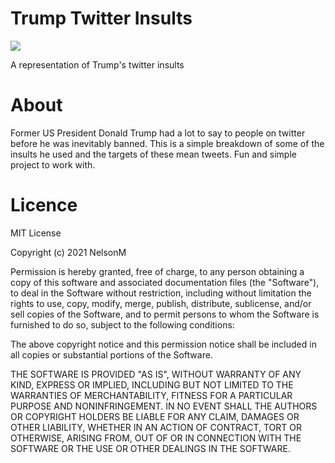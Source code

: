 # Trump Twitter Insults

<img src="https://cdn.vox-cdn.com/thumbor/b0g7Bkz6pGy4PjKbugDquugGszE=/0x0:4413x3506/1200x800/filters:focal(2163x1013:2869x1719)/cdn.vox-cdn.com/uploads/chorus_image/image/66549870/1214574357.jpg.0.jpg">

A representation of Trump's twitter insults

# About

Former US President Donald Trump had a lot to say to people on twitter before 
he was inevitably banned. This is a simple breakdown of some of the insults he used 
and the targets of these mean tweets. Fun and simple project to work with.

# Licence

MIT License

Copyright (c) 2021 NelsonM

Permission is hereby granted, free of charge, to any person obtaining a copy
of this software and associated documentation files (the "Software"), to deal
in the Software without restriction, including without limitation the rights
to use, copy, modify, merge, publish, distribute, sublicense, and/or sell
copies of the Software, and to permit persons to whom the Software is
furnished to do so, subject to the following conditions:

The above copyright notice and this permission notice shall be included in all
copies or substantial portions of the Software.

THE SOFTWARE IS PROVIDED "AS IS", WITHOUT WARRANTY OF ANY KIND, EXPRESS OR
IMPLIED, INCLUDING BUT NOT LIMITED TO THE WARRANTIES OF MERCHANTABILITY,
FITNESS FOR A PARTICULAR PURPOSE AND NONINFRINGEMENT. IN NO EVENT SHALL THE
AUTHORS OR COPYRIGHT HOLDERS BE LIABLE FOR ANY CLAIM, DAMAGES OR OTHER
LIABILITY, WHETHER IN AN ACTION OF CONTRACT, TORT OR OTHERWISE, ARISING FROM,
OUT OF OR IN CONNECTION WITH THE SOFTWARE OR THE USE OR OTHER DEALINGS IN THE
SOFTWARE.
